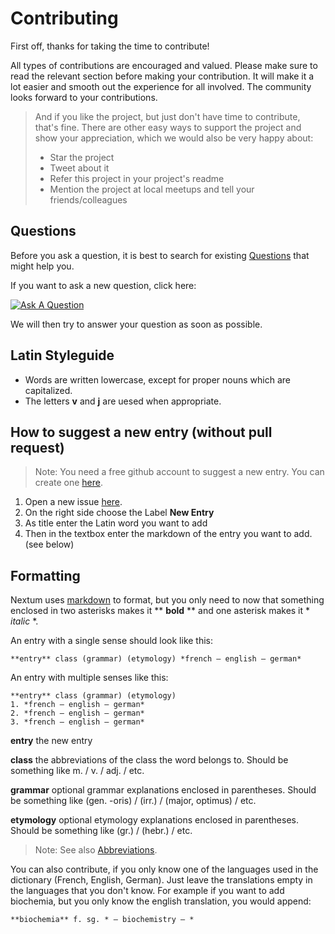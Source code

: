 # Contributing

First off, thanks for taking the time to contribute! 

All types of contributions are encouraged and valued. Please make sure to read the relevant section before making your contribution. It will make it a lot easier and smooth out the experience for all involved. The community looks forward to your contributions. 

> And if you like the project, but just don't have time to contribute, that's fine. There are other easy ways to support the project and show your appreciation, which we would also be very happy about:
> - Star the project
> - Tweet about it
> - Refer this project in your project's readme
> - Mention the project at local meetups and tell your friends/colleagues

## Questions

Before you ask a question, it is best to search for existing [Questions](https://github.com/nextum/nextum.github.io/discussions/categories/q-a) that might help you.

If you want to ask a new question, click here:

[![Ask A Question][ask-a-question-shield]][ask-a-question-url]

We will then try to answer your question as soon as possible.

## Latin Styleguide

- Words are written lowercase, except for proper nouns which are capitalized.
- The letters **v** and **j** are uesed when appropriate. 

## How to suggest a new entry (without pull request)

> Note: You need a free github account to suggest a new entry. You can create one [here](https://github.com/signup).

1. Open a new issue [here](https://github.com/nextum/nextum.github.io/issues/new).
2. On the right side choose the Label **New Entry**
3. As title enter the Latin word you want to add
4. Then in the textbox enter the markdown of the entry you want to add. (see below)

## Formatting

Nextum uses [markdown](https://en.wikipedia.org/wiki/Markdown) to format, but you only need to now that something enclosed in two asterisks makes it ** **bold** ** and one asterisk makes it * *italic* *.

An entry with a single sense should look like this:

```
**entry** class (grammar) (etymology) *french — english — german* 
```

An entry with multiple senses like this:

```
**entry** class (grammar) (etymology)
1. *french — english — german* 
2. *french — english — german*
3. *french — english — german*
```

**entry** the new entry

**class** the abbreviations of the class the word belongs to. Should be something like m. / v. / adj. / etc. 

**grammar** optional grammar explanations enclosed in parentheses. Should be something like (gen. -oris) / (irr.) / (major, optimus) / etc.

**etymology** optional etymology explanations enclosed in parentheses. Should be something like (gr.) / (hebr.) / etc. 

> Note: See also [Abbreviations](https://nextum.github.io/abbreviations.html).

You can also contribute, if you only know one of the languages used in the dictionary (French, English, German). Just leave the translations empty in the languages that you don't know. For example if you want to add biochemia, but you only know the english translation, you would append: 
```
**biochemia** f. sg. * — biochemistry — * 
```

[ask-a-question-shield]: https://img.shields.io/badge/-Ask%20a%20Question-blue?style=for-the-badge&logo=CodeFactor
[ask-a-question-url]: https://github.com/nextum/nextum.github.io/discussions/new?category=q-a

[new-entry-shield]: https://img.shields.io/badge/-New%20Entry-green?style=flat-square&logo=CodeFactor
[new-entry-url]: https://github.com/nextum/nextum.github.io/issues/new

